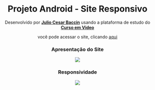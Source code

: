 <h1 align="center">
Projeto Android - Site Responsivo
</h1>

<p align="center"> 
  Desenvolvido por <a target="_blank" rel="external" href="https://github.com/juliobaccin/"><strong>Julio Cesar Baccin</strong></a> usando a plataforma de estudo do <a target="_blank" rel="external" href="https://www.cursoemvideo.com/"><strong>Curso em Video</strong></a>
 <p>

<p align="center">
 você pode acessar o site, clicando <a href="https://juliobaccin.github.io/Projeto-Android/">aqui</a>
</p>


<div align="center">
  <h3>
    Apresentação do Site
  </h3> 
<img src="https://github.com/juliobaccin/Projeto-Android/blob/main/Site.gif">
</div>

<div align="center">
  <h3>
    Responsividade
  </h3> 
<img src="https://github.com/juliobaccin/Projeto-Android/blob/main/responsividade.gif">
</div>
